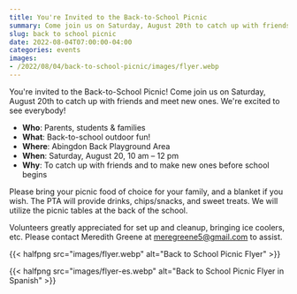 ```yaml
--- 
title: You're Invited to the Back-to-School Picnic
summary: Come join us on Saturday, August 20th to catch up with friends and meet new ones.
slug: back to school picnic
date: 2022-08-04T07:00:00-04:00
categories: events
images: 
- /2022/08/04/back-to-school-picnic/images/flyer.webp
---
```


You're invited to the Back-to-School Picnic! Come join us on Saturday, August 20th to catch up with friends and meet new ones.  We're excited to see everybody!

- **Who**: Parents, students & families
- **What**: Back-to-school outdoor fun!
- **Where**: Abingdon Back Playground Area
- **When**: Saturday, August 20, 10 am – 12 pm
- **Why**: To catch up with friends and to make new ones before school begins

Please bring your picnic food of choice for your family, and a blanket if you wish. The PTA will provide drinks, chips/snacks, and sweet treats. We will utilize the picnic tables at the back of the school.

Volunteers greatly appreciated for set up and cleanup, bringing ice coolers, etc. Please contact Meredith Greene at meregreene5@gmail.com to assist.

{{< halfpng src="images/flyer.webp" alt="Back to School Picnic Flyer" >}}

{{< halfpng src="images/flyer-es.webp" alt="Back to School Picnic Flyer in Spanish" >}}